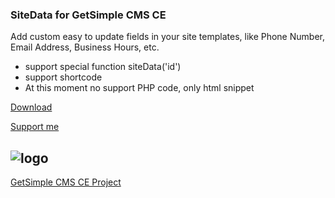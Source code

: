 ### SiteData for GetSimple CMS CE
Add custom easy to update fields in your site templates, like Phone Number, Email Address, Business Hours, etc.

- support special function siteData('id')
- support shortcode
- At this moment no support PHP code, only html snippet

[Download](https://github.com/GetSimpleCMS-CE-plugins/plugin-siteData/archive/refs/heads/main.zip)

[Support me](https://ko-fi.com/multicolorplugins)


![logo](https://i.imgur.com/YHNFo5i.jpeg)
----------------------

[GetSimple CMS CE Project]([https://ko-fi.com/multicolorplugins](https://getsimple-ce.ovh/))
